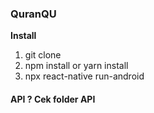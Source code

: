 <h3>QuranQU</h3>
<b>Install</b>
<ol>
  <li>
    git clone
  </li>
  <li>
    npm install or yarn install
  </li>
  <li>
    npx react-native run-android
  </li>
 </ol>
 
 <h4>API ? Cek folder API</h4>
